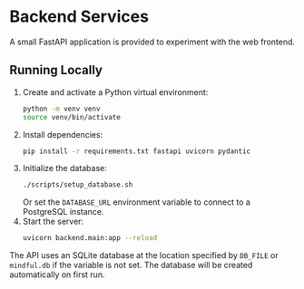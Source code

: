 # Backend Services

A small FastAPI application is provided to experiment with the web frontend.

## Running Locally

1. Create and activate a Python virtual environment:
   ```bash
   python -m venv venv
   source venv/bin/activate
   ```
2. Install dependencies:
   ```bash
   pip install -r requirements.txt fastapi uvicorn pydantic
   ```
3. Initialize the database:
   ```bash
   ./scripts/setup_database.sh
   ```
   Or set the `DATABASE_URL` environment variable to connect to a PostgreSQL instance.
4. Start the server:
   ```bash
   uvicorn backend.main:app --reload
   ```

The API uses an SQLite database at the location specified by `DB_FILE` or `mindful.db` if the variable is not set. The database will be created automatically on first run.
